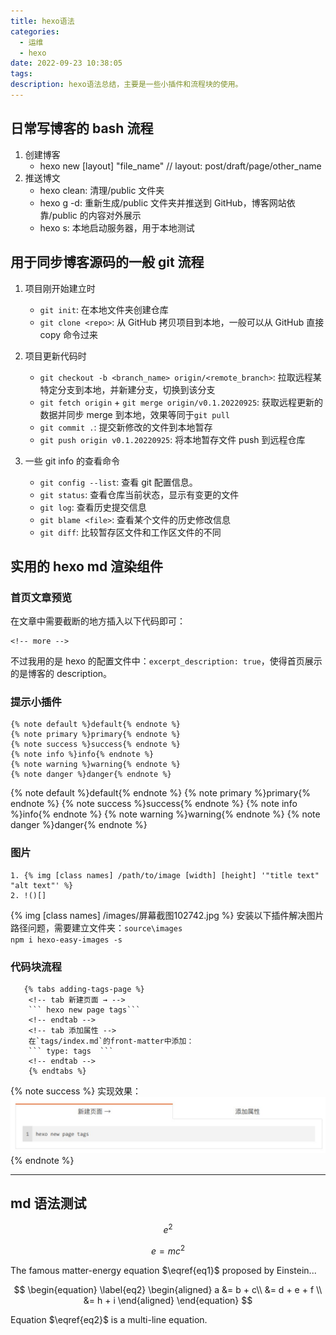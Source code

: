 ```yaml
---
title: hexo语法
categories:
  - 运维
  - hexo
date: 2022-09-23 10:38:05
tags:
description: hexo语法总结，主要是一些小插件和流程块的使用。
---
```


## 日常写博客的 bash 流程

1. 创建博客
   - hexo new [layout] "file_name" // layout: post/draft/page/other_name
2. 推送博文
   - hexo clean: 清理/public 文件夹
   - hexo g -d: 重新生成/public 文件夹并推送到 GitHub，博客网站依靠/public 的内容对外展示
   - hexo s: 本地启动服务器，用于本地测试

## 用于同步博客源码的一般 git 流程

1. 项目刚开始建立时

   - `git init`: 在本地文件夹创建仓库
   - `git clone <repo>`: 从 GitHub 拷贝项目到本地，一般可以从 GitHub 直接 copy 命令过来

2. 项目更新代码时

   - `git checkout -b <branch_name> origin/<remote_branch>`: 拉取远程某特定分支到本地，并新建分支，切换到该分支
   - `git fetch origin` + `git merge origin/v0.1.20220925`: 获取远程更新的数据并同步 merge 到本地，效果等同于`git pull`
   - `git commit .`: 提交新修改的文件到本地暂存
   - `git push origin v0.1.20220925`: 将本地暂存文件 push 到远程仓库

3. 一些 git info 的查看命令
   - `git config --list`: 查看 git 配置信息。
   - `git status`: 查看仓库当前状态，显示有变更的文件
   - `git log`: 查看历史提交信息
   - `git blame <file>`: 查看某个文件的历史修改信息
   - `git diff`: 比较暂存区文件和工作区文件的不同

## 实用的 hexo md 渲染组件

### 首页文章预览

在文章中需要截断的地方插入以下代码即可：

```
<!-- more -->
```

不过我用的是 hexo 的配置文件中：`excerpt_description: true`，使得首页展示的是博客的 description。

### 提示小插件

```
{% note default %}default{% endnote %}
{% note primary %}primary{% endnote %}
{% note success %}success{% endnote %}
{% note info %}info{% endnote %}
{% note warning %}warning{% endnote %}
{% note danger %}danger{% endnote %}
```

{% note default %}default{% endnote %}
{% note primary %}primary{% endnote %}
{% note success %}success{% endnote %}
{% note info %}info{% endnote %}
{% note warning %}warning{% endnote %}
{% note danger %}danger{% endnote %}

### 图片

```
1. {% img [class names] /path/to/image [width] [height] '"title text" "alt text"' %}
2. !()[]
```

{% img [class names] /images/屏幕截图102742.jpg %}
安装以下插件解决图片路径问题，需要建立文件夹：`source\images`  
`npm i hexo-easy-images -s`

### 代码块流程

````
   {% tabs adding-tags-page %}
    <!-- tab 新建页面 → -->
    ``` hexo new page tags```
    <!-- endtab -->
    <!-- tab 添加属性 -->
    在`tags/index.md`的front-matter中添加：
    ``` type: tags  ```
    <!-- endtab -->
    {% endtabs %}
````

{% note success %}
实现效果：
![代码块流程图](/images/屏幕截图102742.jpg)
{% endnote %}

---

## md 语法测试

$$e^2$$

$$
\begin{equation} \label{eq1}
e = m c ^ 2
\end{equation}
$$

The famous matter-energy equation $\eqref{eq1}$ proposed by Einstein...

$$
\begin{equation} \label{eq2}
\begin{aligned}
a &= b + c\\
  &= d + e + f \\
  &= h + i
\end{aligned}
\end{equation}
$$

Equation $\eqref{eq2}$ is a multi-line equation.
